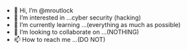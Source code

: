 - 👋 Hi, I’m @mroutlock
- 👀 I’m interested in ...cyber security (hacking)
- 🌱 I’m currently learning ...(everything as much as possible)
- 💞️ I’m looking to collaborate on ...(NOTHING)
- 📫 How to reach me ...(DO NOT)

<!---
mroutlock/mroutlock is a ✨ special ✨ repository because its `README.md` (this file) appears on your GitHub profile.
You can click the Preview link to take a look at your changes.
--->
